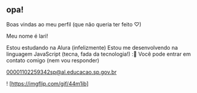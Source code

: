 ## opa!
Boas vindas ao meu perfil (que não queria ter feito ♡)

Meu nome é lari! 

Estou estudando na Alura (infelizmente)
Estou me desenvolvendo na linguagem JavaScript (tecna, fada da tecnologia!)
:🧐
Você pode entrar em contato comigo (nem vou responder)

00001102259342sp@al.educacao.sp.gov.br

! [https://imgflip.com/gif/44m1ib]


